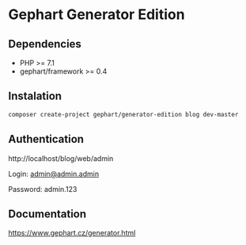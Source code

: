Gephart Generator Edition
===

Dependencies
---
 - PHP >= 7.1
 - gephart/framework >= 0.4

Instalation
---

```bash
composer create-project gephart/generator-edition blog dev-master
```

Authentication
---

http://localhost/blog/web/admin

Login: admin@admin.admin

Password: admin.123

Documentation
---

https://www.gephart.cz/generator.html
